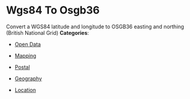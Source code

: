 # Wgs84 To Osgb36


Convert a WGS84 latitude and longitude to OSGB36 easting and northing (British National Grid)
**Categories**:

- [Open Data](https://github/awesome-apis/awesome-apis#open-data)

- [Mapping](https://github/awesome-apis/awesome-apis#mapping)

- [Postal](https://github/awesome-apis/awesome-apis#postal)

- [Geography](https://github/awesome-apis/awesome-apis#geography)

- [Location](https://github/awesome-apis/awesome-apis#location)



